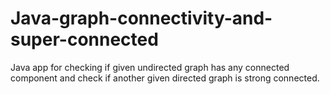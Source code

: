 # Java-graph-connectivity-and-super-connected
Java app for checking if given undirected graph has any connected component and check if another given directed graph is strong connected.
